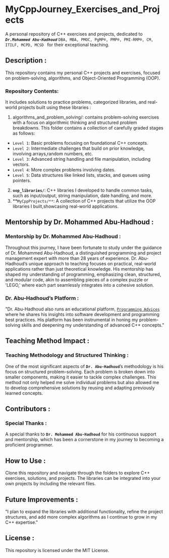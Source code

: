 # MyCppJourney_Exercises_and_Projects
A personal repository of C++ exercises and projects, dedicated to **___`Dr.Mohammed Abu-Hadhoud`___**
`DBA, MBA, PMOC, PgMP®, PMP®, PMI-RMP®, CM, ITILF, MCPD, MCSD `
for their exceptional teaching.



## Description : 
This repository contains my personal C++ projects and exercises, focused on
 problem-solving, algorithms, and Object-Oriented Programming (OOP). 
 ### Repository Contents: 
 It includes solutions to practice problems, categorized libraries, and real-world projects built using these libraries : 
 1. algorithms_and_problem_solving/: contains problem-solving exercises with a focus on algorithmic thinking and structured problem breakdowns.
This folder contains a collection of carefully graded stages as follows:
* `Level 1`: Basic problems focusing on foundational C++ concepts.
* `Level 2`: Intermediate challenges that build on prior knowledge, involving arrays,random numbers, etc.
* `Level 3`: Advanced string handling and file manipulation, including vectors.
* `Level 4`: More complex problems involving dates.
* `Level 5`: Data structures like linked lists, stacks, and queues using pointers.
2. **`oop_libraries/`**: C++ libraries I developed to handle common tasks, such as input/output, string manipulation, date handling, and more.
3. **`MyCppProjects/**`: A collection of C++ projects that utilize the OOP libraries I built,showcasing real-world applications.
##  Mentorship by Dr. Mohammed Abu-Hadhoud : 
### Mentorship by Dr. Mohammed Abu-Hadhoud : 
Throughout this journey, I have been fortunate to study under the guidance of Dr. Mohammed Abu-Hadhoud, a distinguished programming and project management expert with more than 28 years of experience. Dr. Abu-Hadhoud’s unique approach to teaching focuses on practical, real-world applications rather than just theoretical knowledge. His mentorship has shaped my understanding of programming, emphasizing clean, structured, and modular code, akin to assembling pieces of a complex puzzle or 'LEGO,' where each part seamlessly integrates into a cohesive solution.
### Dr. Abu-Hadhoud’s Platform : 
"Dr. Abu-Hadhoud also runs an educational platform, [`Programming Advices`](https://programmingadvices.com/) where he shares his insights into software development and programming best practices. His platform has been instrumental in honing my problem-solving skills and deepening my understanding of advanced C++ concepts."
## Teaching Method Impact : 
### Teaching Methodology and Structured Thinking : 
One of the most significant aspects of **`Dr. Abu-Hadhoud`**’s methodology is his focus on structured problem-solving. Each problem is broken down into smaller components, making it easier to tackle complex challenges. This method not only helped me solve individual problems but also allowed me to develop comprehensive solutions by reusing and adapting previously learned concepts.
## Contributors : 
### Special Thanks : 
A special thanks to **`Dr. Mohammed Abu-Hadhoud`** for his continuous support and mentorship, which has been a cornerstone in my journey to becoming a proficient programmer.
## How to Use : 
Clone this repository and navigate through the folders to explore C++ exercises, solutions, and projects. The libraries can be integrated into your own projects by including the relevant files.
## Future Improvements : 
"I plan to expand the libraries with additional functionality, refine the project structures, and add more complex algorithms as I continue to grow in my C++ expertise."

## License : 
This repository is licensed under the MIT License.




